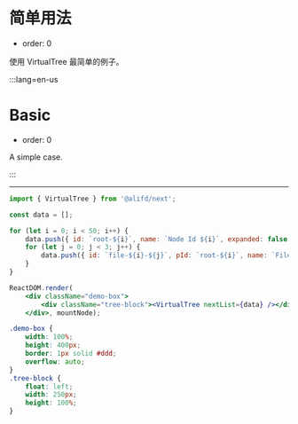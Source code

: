 # 简单用法

- order: 0

使用 VirtualTree 最简单的例子。

:::lang=en-us
# Basic

- order: 0

A simple case.

:::

---

````jsx
import { VirtualTree } from '@alifd/next';

const data = [];

for (let i = 0; i < 50; i++) {
    data.push({ id: `root-${i}`, name: `Node Id ${i}`, expanded: false });
    for (let j = 0; j < 3; j++) {
        data.push({ id: `file-${i}-${j}`, pId: `root-${i}`, name: `File Id ${j}` });
    }
}

ReactDOM.render(
    <div className="demo-box">
        <div className="tree-block"><VirtualTree nextList={data} /></div>
    </div>, mountNode);
````

````css
.demo-box {
    width: 100%;
    height: 400px;
    border: 1px solid #ddd;
    overflow: auto;
}
.tree-block {
    float: left;
    width: 250px;
    height: 100%;
}
````
